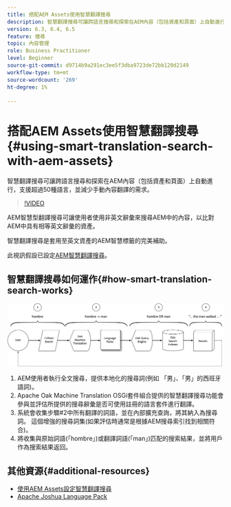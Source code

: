 ```yaml
---
title: 搭配AEM Assets使用智慧翻譯搜尋
description: 智慧翻譯搜尋可讓跨語言搜尋和探索在AEM內容（包括資產和頁面）上自動進行，支援超過50種語言，並減少手動內容翻譯的需求。
version: 6.3, 6.4, 6.5
feature: 搜尋
topic: 內容管理
role: Business Practitioner
level: Beginner
source-git-commit: d9714b9a291ec3ee5f3dba9723de72bb120d2149
workflow-type: tm+mt
source-wordcount: '269'
ht-degree: 1%

---
```



# 搭配AEM Assets使用智慧翻譯搜尋{#using-smart-translation-search-with-aem-assets}

智慧翻譯搜尋可讓跨語言搜尋和探索在AEM內容（包括資產和頁面）上自動進行，支援超過50種語言，並減少手動內容翻譯的需求。

>[!VIDEO](https://video.tv.adobe.com/v/21297/?quality=9&learn=on)

AEM智慧型翻譯搜尋可讓使用者使用非英文辭彙來搜尋AEM中的內容，以比對AEM中具有相等英文辭彙的資產。

智慧翻譯搜尋是套用至英文資產的AEM智慧標籤的完美補助。

此視訊假設已設定[AEM智慧翻譯搜尋](smart-translation-search-technical-video-setup.md)。

## 智慧翻譯搜尋如何運作{#how-smart-translation-search-works}

![智慧翻譯搜尋流程圖](assets/smart-translation-search-flow.png)

1. AEM使用者執行全文搜尋，提供本地化的搜尋詞(例如 「男」、「男」的西班牙語詞)。
2. Apache Oak Machine Translation OSGi套件組合提供的智慧翻譯搜尋功能會參與並評估所提供的搜尋辭彙是否可使用註冊的語言套件進行翻譯。
3. 系統會收集步驟#2中所有翻譯的詞語，並在內部擴充查詢，將其納入為搜尋詞。 這個增強的搜尋詞集(如果評估時通常是根據AEM搜尋索引找到相關符合)。
4. 將收集與原始詞語(「hombre」)或翻譯詞語(「man」)匹配的搜索結果，並將用戶作為搜索結果返回。

## 其他資源{#additional-resources}

* [使用AEM Assets設定智慧翻譯搜尋](smart-translation-search-technical-video-setup.md)
* [Apache Joshua Language Pack](https://cwiki.apache.org/confluence/display/JOSHUA/Language+Packs)